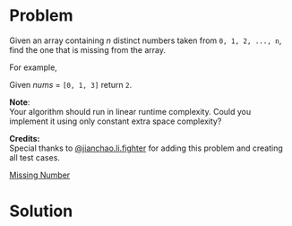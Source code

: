 
# Problem

Given an array containing _n_ distinct numbers taken from `0, 1, 2, ..., n`,
find the one that is missing from the array.

For example,

Given _nums_ = `[0, 1, 3]` return `2`.

**Note**:  
Your algorithm should run in linear runtime complexity. Could you implement it
using only constant extra space complexity?

**Credits:**  
Special thanks to
[@jianchao.li.fighter](https://leetcode.com/discuss/user/jianchao.li.fighter)
for adding this problem and creating all test cases.



[Missing Number](https://leetcode.com/problems/missing-number)

# Solution



